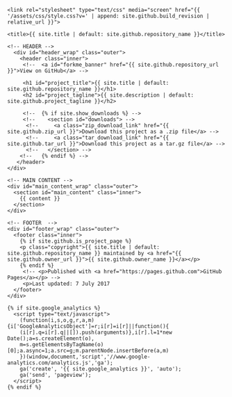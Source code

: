 <!DOCTYPE html>
<html lang="{{ site.lang | default: "en-GB" }}">

  <head>
    <meta charset='utf-8'>
    <meta http-equiv="X-UA-Compatible" content="chrome=1">
    <meta name="viewport" content="width=device-width,maximum-scale=2">
    <meta name="description" content="{{ site.title | default: site.github.repository_name }} : {{ site.description | default: site.github.project_tagline }}">

    <link rel="stylesheet" type="text/css" media="screen" href="{{ '/assets/css/style.css?v=' | append: site.github.build_revision | relative_url }}">

    <title>{{ site.title | default: site.github.repository_name }}</title>
  </head>

  <body>

    <!-- HEADER -->
      <div id="header_wrap" class="outer"> 
        <header class="inner"> 
         <!--  <a id="forkme_banner" href="{{ site.github.repository_url }}">View on GitHub</a> -->

         <h1 id="project_title">{{ site.title | default: site.github.repository_name }}</h1> 
         <h2 id="project_tagline">{{ site.description | default: site.github.project_tagline }}</h2>

         <!--  {% if site.show_downloads %} -->
         <!--    <section id="downloads"> -->
          <!--     <a class="zip_download_link" href="{{ site.github.zip_url }}">Download this project as a .zip file</a> -->
          <!--     <a class="tar_download_link" href="{{ site.github.tar_url }}">Download this project as a tar.gz file</a> -->
          <!--   </section> -->
        <!--   {% endif %} -->
       </header> 
    </div> 

    <!-- MAIN CONTENT -->
    <div id="main_content_wrap" class="outer">
      <section id="main_content" class="inner">
        {{ content }}
      </section>
    </div>

    <!-- FOOTER  -->
    <div id="footer_wrap" class="outer">
      <footer class="inner">
        {% if site.github.is_project_page %}
        <p class="copyright">{{ site.title | default: site.github.repository_name }} maintained by <a href="{{ site.github.owner_url }}">{{ site.github.owner_name }}</a></p>
        {% endif %}
         <!-- <p>Published with <a href="https://pages.github.com">GitHub Pages</a></p> -->
         <p>Last updated: 7 July 2017
      </footer>
    </div>

    {% if site.google_analytics %}
      <script type="text/javascript">
        (function(i,s,o,g,r,a,m){i['GoogleAnalyticsObject']=r;i[r]=i[r]||function(){
        (i[r].q=i[r].q||[]).push(arguments)},i[r].l=1*new Date();a=s.createElement(o),
        m=s.getElementsByTagName(o)[0];a.async=1;a.src=g;m.parentNode.insertBefore(a,m)
        })(window,document,'script','//www.google-analytics.com/analytics.js','ga');
        ga('create', '{{ site.google_analytics }}', 'auto');
        ga('send', 'pageview');
      </script>
    {% endif %}
  </body>
</html>
